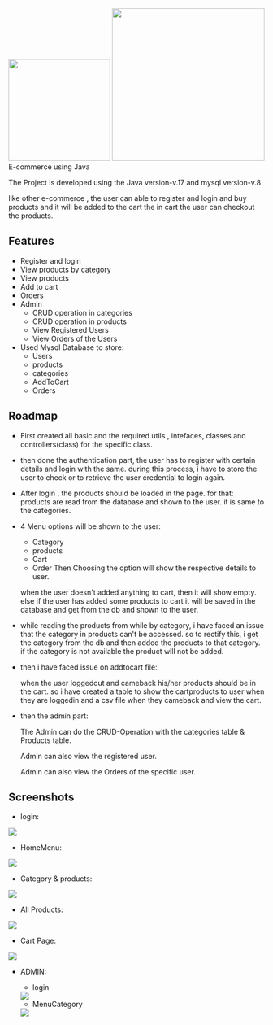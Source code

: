 
<img src= "https://th.bing.com/th/id/OIP.17Z49hdASIEoD7ez2FX_QQHaHa?pid=ImgDet&rs=1" height="200"> 
<img src= "https://user.oc-static.com/upload/2019/09/22/15691720692084_Java%201-01.png" height="300"


# E-commerce using Java

The Project is developed using the Java version-v.17 and mysql version-v.8


like other e-commerce , the user can able to register and login and buy products and it will be added to the cart the in cart the user can checkout the products.

    

## Features

 - Register and login
 - View products by category 
 - View products
 - Add to cart
 - Orders
 - Admin
    - CRUD operation in categories 
    - CRUD operation in products 
    - View Registered Users
    - View Orders of the Users
 - Used Mysql Database to store:
    - Users
    - products
    - categories
    - AddToCart 
    - Orders

## Roadmap

- First created all basic and the required utils , intefaces, classes and controllers(class) for the specific class. 
- then done the authentication part, the user has to register with certain details and login with the same. during this process, i have to store the user to check or to retrieve the user credential to login again.

- After login , the products should be loaded in the page. for that: products are read from the database and shown to the user. it is same to the categories.

- 4 Menu options will be shown to the user:
    - Category
    - products
    - Cart 
    - Order
    Then Choosing the option will show the respective details to user.

    when the user doesn't added anything to cart, then it will show empty. else if the user has added some products to cart it will be saved in the database and get from the db and shown to the user.
- while reading the products from while by category, i have faced an issue that the category in products can't be accessed. so to rectify this, i get the category from the db and then added the products to that category. if the category is not available the product will not be added.
- then i have faced issue on addtocart file:
    
    when the user loggedout and cameback his/her products should be in the cart. so i have created a table to show the cartproducts to user when they are loggedin and a csv file when they cameback and view the cart.

- then the admin part:

    The Admin can do the CRUD-Operation with the categories table & Products table.

    Admin can also view the registered user.

    Admin can also view the Orders of the specific user.



## Screenshots
- login: 

<img src="screenshots/userlogin.png" >

- HomeMenu:

<img src="screenshots/homeMenu.png" >

- Category & products:

<img src="screenshots/showcategoryProducts.png" >

- All Products:

<img src="screenshots/showProducts.png" >

- Cart Page:

<img src="screenshots/cartpage.png" >

- ADMIN: 

  - login

  <img src="screenshots/adminlogin.png" >

  - MenuCategory
  
  <img src="screenshots/admin_menu_category.png" >
